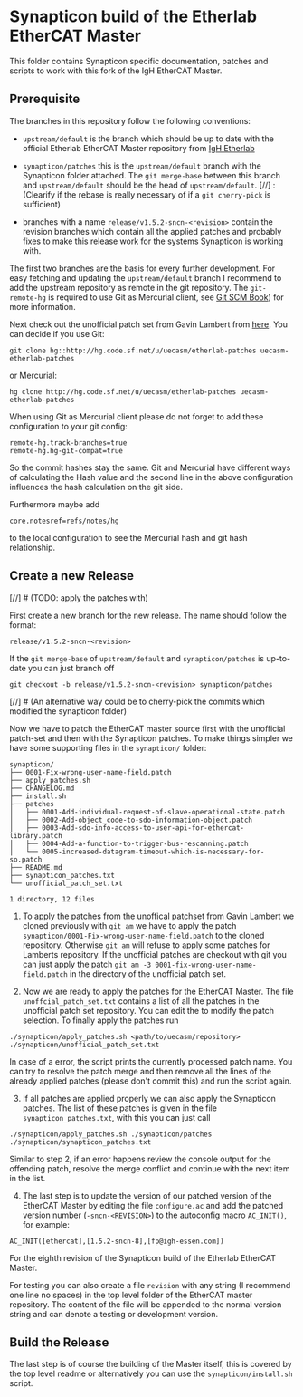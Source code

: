 # Synapticon build of the Etherlab EtherCAT Master

This folder contains Synapticon specific documentation, patches and scripts to
work with this fork of the IgH EtherCAT Master.

## Prerequisite

The branches in this repository follow the following conventions:

- `upstream/default` is the branch which should be up to date with the official
  Etherlab EtherCAT Master repository from [IgH Etherlab](https://etherlab.org/en/ethercat/)

- `synapticon/patches` this is the `upstream/default` branch with
  the Synapticon folder attached. The `git merge-base` between this branch and
  `upstream/default` should be the head of `upstream/default`.
[//] : (Clearify if the rebase is really necessary of if a `git cherry-pick` is sufficient)

- branches with a name `release/v1.5.2-sncn-<revision>` contain
  the revision branches which contain all the applied patches and probably
  fixes to make this release work for the systems Synapticon is working with.

The first two branches are the basis for every further development. For easy
fetching and updating the `upstream/default` branch I recommend to add the
upstream repository as remote in the git repository. The `git-remote-hg` is
required to use Git as Mercurial client, see
[Git SCM Book](https://git-scm.com/book/en/v2/Git-and-Other-Systems-Git-as-a-Client))
for more information.

Next check out the unofficial patch set from Gavin Lambert from
[here](https://sourceforge.net/u/uecasm/etherlab-patches/commit_browser). You
can decide if you use Git:

```
git clone hg::http://hg.code.sf.net/u/uecasm/etherlab-patches uecasm-etherlab-patches
```

or Mercurial:

```
hg clone http://hg.code.sf.net/u/uecasm/etherlab-patches uecasm-etherlab-patches
```

When using Git as Mercurial client please do not forget to add these
configuration to your git config:

```
remote-hg.track-branches=true
remote-hg.hg-git-compat=true
```

So the commit hashes stay the same. Git and Mercurial have different ways of
calculating the Hash value and the second line in the above configuration
influences the hash calculation on the git side.

Furthermore maybe add

```
core.notesref=refs/notes/hg
```

to the local configuration to see the Mercurial hash and git hash relationship.

## Create a new Release

[//] # (TODO: apply the patches with)

First create a new branch for the new release. The name should follow the format:

```
release/v1.5.2-sncn-<revision>
```

If the `git merge-base` of `upstream/default` and `synapticon/patches` is up-to-date you can just branch off

```
git checkout -b release/v1.5.2-sncn-<revision> synapticon/patches
```

[//] # (An alternative way could be to cherry-pick the commits which modified the synapticon folder)

Now we have to patch the EtherCAT master source first with the unofficial
patch-set and then with the Synapticon patches. To make things simpler we have some supporting files in the `synapticon/` folder:

```
synapticon/
├── 0001-Fix-wrong-user-name-field.patch
├── apply_patches.sh
├── CHANGELOG.md
├── install.sh
├── patches
│   ├── 0001-Add-individual-request-of-slave-operational-state.patch
│   ├── 0002-Add-object_code-to-sdo-information-object.patch
│   ├── 0003-Add-sdo-info-access-to-user-api-for-ethercat-library.patch
│   ├── 0004-Add-a-function-to-trigger-bus-rescanning.patch
│   └── 0005-increased-datagram-timeout-which-is-necessary-for-so.patch
├── README.md
├── synapticon_patches.txt
└── unofficial_patch_set.txt

1 directory, 12 files
```

1. To apply the patches from the unoffical patchset from Gavin Lambert we
cloned previously with `git am` we have to apply the patch
`synapticon/0001-Fix-wrong-user-name-field.patch` to the cloned repository.
Otherwise `git am` will refuse to apply some patches for Lamberts repository.
If the unofficial patches are checkout with git you can just
apply the patch `git am -3 0001-fix-wrong-user-name-field.patch` in the
directory of the unofficial patch set.

2. Now we are ready to apply the patches for the EtherCAT Master. The file
`unoffcial_patch_set.txt` contains a list of all the patches in the unofficial
patch set repository. You can edit the to modify the patch selection. To finally
apply the patches run

```
./synapticon/apply_patches.sh <path/to/uecasm/repository> ./synapticon/unofficial_patch_set.txt
```

In case of a error, the script prints the currently processed patch name. You
can try to resolve the patch merge and then remove all the lines of the already
applied patches (please don't commit this) and run the script again.

3. If all patches are applied properly we can also apply the Synapticon
patches. The list of these patches is given in the file
`synapticon_patches.txt`, with this you can just call

```
./synapticon/apply_patches.sh ./synapticon/patches ./synapticon/synapticon_patches.txt
```

Similar to step 2, if an error happens review the console output for the
offending patch, resolve the merge conflict and continue with the next item in
the list.

4. The last step is to update the version of our patched version of the EtherCAT Master by
editing the file `configure.ac` and add the patched version number
(`-sncn-<REVISION>`) to the autoconfig macro `AC_INIT()`, for example:

```
AC_INIT([ethercat],[1.5.2-sncn-8],[fp@igh-essen.com])
```

For the eighth revision of the Synapticon build of the Etherlab EtherCAT
Master.

For testing you can also create a file `revision` with any string (I recommend
one line no spaces) in the top level folder of the EtherCAT master repository.
The content of the file will be appended to the normal version string and can
denote a testing or development version.

## Build the Release

The last step is of course the building of the Master itself, this is covered
by the top level readme or alternatively you can use the
`synapticon/install.sh` script.
